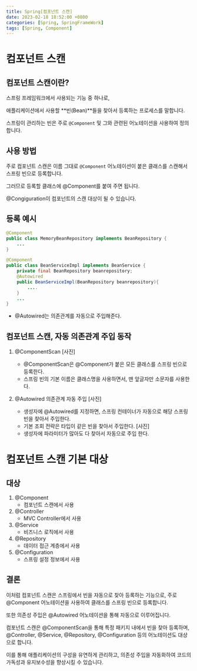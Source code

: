 ```yaml
---
title: Spring[컴포넌트 스캔]
date: 2023-02-18 18:52:00 +0800
categories: [Spring, SpringFrameWork]
tags: [Spring, Component]
---
```


# 컴포넌트 스캔
## 컴포넌트 스캔이란?
스프링 프레임워크에서 사용되는 기능 중 하나로,   

애플리케이션에서 사용할 **빈(Bean)**들을 찾아서 등록하는 프로세스를 말합니다.       

스프링이 관리하는 빈은 주로 `@Component` 및 그와 관련된 어노테이션을 사용하여 정의합니다.       

## 사용 방법
주로 컴포넌트 스캔은 이름 그대로 `@Component` 어노테이션이 붙은 클래스를 스캔해서 스프링 빈으로 등록합니다.        

그러므로 등록할 클래스에 @Component를 붙여 주면 됩니다.

@Congiguration이 컴포넌트의 스캔 대상이 될 수 있습니다.

## 등록 예시
```java
@Component
public class MemoryBeanRepository implements BeanRepository {
    ...
}
```

```java
@Component
public class BeanServiceImpl implements BeanService {
    private final BeanRepository beanrepository;
    @Autowired
    public BeanServiceImpl(BeanRepository beanrepository){
        ....
    }
    ...
}
```
- @Autowired는 의존관계를 자동으로 주입해준다.

## 컴포넌트 스캔, 자동 의존관계 주입 동작
1. @ComponentScan
    [사진]
    - @ComponentScan은 @Component가 붙은 모든 클래스를 스프링 빈으로 등록한다.      
    - 스프링 빈의 기본 이름은 클래스명을 사용하면서, 맨 앞글자만 소문자를 사용한다.        


2. @Autowired 의존관계 자동 주입
    [사진]
    - 생성자에 @Autowired를 지정하면, 스프링 컨테이너가 자동으로 해당 스프링 빈을 찾아서 주입한다.      
    - 기본 조회 전략은 타입이 같은 빈을 찾아서 주입한다.
    [사진]
    - 생성자에 파라미터가 많아도 다 찾아서 자동으로 주입 한다.

# 컴포넌트 스캔 기본 대상
## 대상
1. @Component
    - 컴포넌트 스캔에서 사용
2. @Controller
    - MVC Controller에서 사용
3. @Service
    - 비즈니스 로직에서 사용
4. @Repository
    - 데이터 접근 계층에서 사용
5. @Configuration
    - 스프링 설정 정보에서 사용

## 결론
이처럼 컴포넌트 스캔은 스프링에서 빈을 자동으로 찾아 등록하는 기능으로, 주로 @Component 어노테이션을 사용하여 클래스를 스프링 빈으로 등록합니다. 

또한 의존성 주입은 @Autowired 어노테이션을 통해 자동으로 이루어집니다.     

컴포넌트 스캔은 @ComponentScan을 통해 특정 패키지 내에서 빈을 찾아 등록하며, @Controller, @Service, @Repository, @Configuration 등의 어노테이션도 대상으로 합니다.     

이를 통해 애플리케이션의 구성을 유연하게 관리하고, 의존성 주입을 자동화하여 코드의 가독성과 유지보수성을 향상시킬 수 있습니다.      